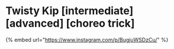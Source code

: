 # Twisty Kip \[intermediate] \[advanced] \[choreo trick]

{% embed url="https://www.instagram.com/p/BugjuWSDzCu/" %}
